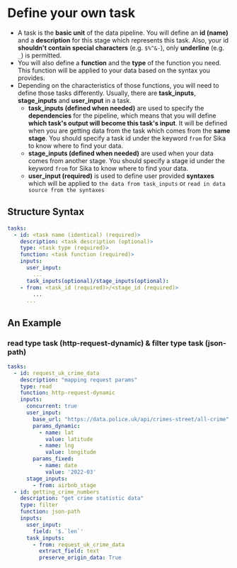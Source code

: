 # Define your own task
- A task is the **basic unit** of the data pipeline. You will define an **id (name)** and a **description** for this stage which represents this task. Also, your id **shouldn't contain special characters** (e.g. `$%^&-`), only **underline** (e.g. `_`) is permitted.
- You will also define a **function** and the **type** of the function you need. This function will be applied to your data based on the syntax you provides.
- Depending on the characteristics of those functions, you will need to define those tasks differently. Usually, there are **task_inputs**, **stage_inputs** and **user_input** in a task.
  - **task_inputs (defined when needed)** are used to specify the **dependencies** for the pipeline, which means that you will define **which task's output will become this task's input**. It will be defined when you are getting data from the task which comes from the **same stage**. You should specify a task id under the keyword `from` for Sika to know where to find your data.
  - **stage_inputs (defined when needed)** are used when your data comes from another stage. You should specify a stage id under the keyword `from` for Sika to know where to find your data.
  - **user_input (required)** is used to define user provided **syntaxes** which will be applied to `the data from task_inputs` or `read in data source from the syntaxes`

 
## Structure Syntax
```yml
tasks:
  - id: <task name (identical) (required)>
    description: <task description (optional)>
    type: <task type (required)>
    function: <task function (required)>
    inputs:
      user_input:
        ...
      task_inputs(optional)/stage_inputs(optional):
	- from: <task_id (required)>/<stage_id (required)> 
        ...
      ...
```
 
## An Example
###  read type task (http-request-dynamic) & filter type task (json-path)
```yml
tasks:
  - id: request_uk_crime_data
    description: "mapping request params"
    type: read
    function: http-request-dynamic
    inputs:
      concurrent: true
      user_input:
        base_url: "https://data.police.uk/api/crimes-street/all-crime"
        params_dynamic:
          - name: lat
            value: latitude
          - name: lng
            value: longitude
        params_fixed:
          - name: date
            value: '2022-03'
      stage_inputs:
        - from: airbnb_stage 
  - id: getting_crime_numbers
    description: "get crime statistic data"
    type: filter 
    function: json-path 
    inputs:
      user_input:
        field: '$.`len`' 
      task_inputs:
        - from: request_uk_crime_data
          extract_field: text
          preserve_origin_data: True
``` 
